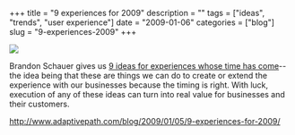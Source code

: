 +++
title = "9 experiences for 2009"
description = ""
tags = ["ideas", "trends", "user experience"]
date = "2009-01-06"
categories = ["blog"]
slug = "9-experiences-2009"
+++



  <div class="notebook-screenshot"><a href="http://www.adaptivepath.com/blog/2009/01/05/9-experiences-for-2009/"><img src="//konigi.com/media/bluga/wt49634592eed2d.jpg"/></a></div><p>Brandon Schauer gives us <a href="http://www.adaptivepath.com/blog/2009/01/05/9-experiences-for-2009/">9 ideas for experiences whose time has come</a>--the idea being that these are things we can do to create or extend the experience with our businesses because the timing is right. With luck, execution of any of these ideas can turn into real value for businesses and their customers.</p>
    
  <a href="http://www.adaptivepath.com/blog/2009/01/05/9-experiences-for-2009/">http://www.adaptivepath.com/blog/2009/01/05/9-experiences-for-2009/</a>
